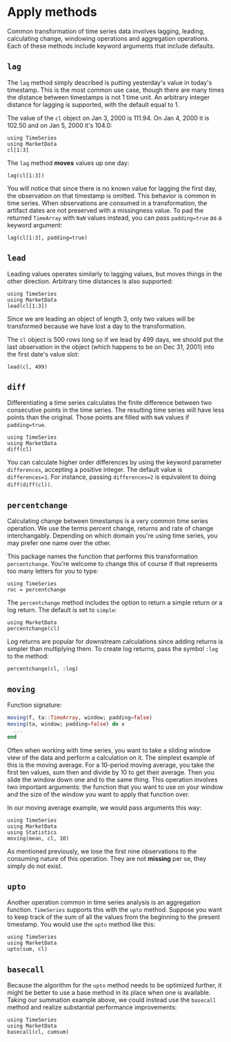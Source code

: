 # Apply methods

Common transformation of time series data involves lagging, leading,
calculating change, windowing operations and aggregation operations.
Each of these methods include keyword arguments that include defaults.

## `lag`

The `lag` method simply described is putting yesterday's value in
today's timestamp. This is the most common use case, though there are
many times the distance between timestamps is not 1 time unit. An
arbitrary integer distance for lagging is supported, with the default
equal to 1.

The value of the `cl` object on Jan 3, 2000 is 111.94. On Jan 4, 2000 it
is 102.50 and on Jan 5, 2000 it's 104.0:

```@repl lag
using TimeSeries
using MarketData
cl[1:3]
```

The `lag` method **moves** values up one day:

```@repl lag
lag(cl[1:3])
```

You will notice that since there is no known value for lagging the first
day, the observation on that timestamp is omitted. This behavior is
common in time series. When observations are consumed in a
transformation, the artifact dates are not preserved with a missingness
value. To pad the returned `TimeArray` with `NaN` values instead, you can
pass `padding=true` as a keyword argument:

```@repl lag
lag(cl[1:3], padding=true)
```

## `lead`

Leading values operates similarly to lagging values, but moves things in
the other direction. Arbitrary time distances is also supported:

```@repl lead
using TimeSeries
using MarketData
lead(cl[1:3])
```

Since we are leading an object of length 3, only two values will be
transformed because we have lost a day to the transformation.

The `cl` object is 500 rows long so if we lead by 499 days, we should
put the last observation in the object (which happens to be on Dec 31, 2001)
into the first date's value slot:

```@repl lead
lead(cl, 499)
```

## `diff`

Differentiating a time series calculates the finite difference between
two consecutive points in the time series. The resulting time series
will have less points than the original. Those points are filled with
`NaN` values if `padding=true`.

```@repl diff
using TimeSeries
using MarketData
diff(cl)
```

You can calculate higher order differences by using the keyword
parameter `differences`, accepting a positive integer. The default
value is `differences=1`. For instance, passing `differences=2` is
equivalent to doing `diff(diff(cl))`.

## `percentchange`

Calculating change between timestamps is a very common time series
operation. We use the terms percent change, returns and rate of change
interchangably. Depending on which domain you're using time series, you
may prefer one name over the other.

This package names the function that performs this transformation
`percentchange`. You're welcome to change this of course if that
represents too many letters for you to type:

```@repl percentchange
using TimeSeries
roc = percentchange
```

The `percentchange` method includes the option to return a simple return
or a log return. The default is set to `simple`:

```@repl percentchange
using MarketData
percentchange(cl)
```

Log returns are popular for downstream calculations since adding returns
is simpler than multiplying them. To create log returns, pass the symbol
`:log` to the method:

```@repl percentchange
percentchange(cl, :log)
```

## `moving`

Function signature:

```julia
moving(f, ta::TimeArray, window; padding=false)
moving(ta, window; padding=false) do x
  ...
end
```

Often when working with time series, you want to take a sliding window
view of the data and perform a calculation on it. The simplest example
of this is the moving average. For a 10-period moving average, you take
the first ten values, sum then and divide by 10 to get their average.
Then you slide the window down one and to the same thing. This operation
involves two important arguments: the function that you want to use on
your window and the size of the window you want to apply that function
over.

In our moving average example, we would pass arguments this way:

```@repl
using TimeSeries
using MarketData
using Statistics
moving(mean, cl, 10)
```

As mentioned previously, we lose the first nine observations to the
consuming nature of this operation. They are not **missing** per se,
they simply do not exist.

## `upto`

Another operation common in time series analysis is an aggregation
function. `TimeSeries` supports this with the `upto` method. Suppose you
want to keep track of the sum of all the values from the beginning to
the present timestamp. You would use the `upto` method like this:

```@repl
using TimeSeries
using MarketData
upto(sum, cl)
```

## `basecall`

Because the algorithm for the `upto` method needs to be
optimized further, it might be better to use a base method in its place
when one is available. Taking our summation example above, we could
instead use the `basecall` method and realize substantial performance
improvements:

```@repl
using TimeSeries
using MarketData
basecall(cl, cumsum)
```
